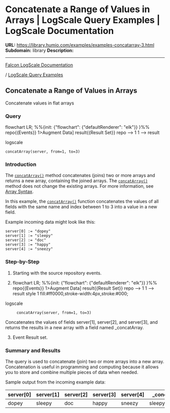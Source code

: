 # Concatenate a Range of Values in Arrays | LogScale Query Examples | LogScale Documentation

**URL:** https://library.humio.com/examples/examples-concatarray-3.html
**Subdomain:** library
**Description:** 

---

[Falcon LogScale Documentation](https://library.humio.com)

/ [LogScale Query Examples](examples.html)

## Concatenate a Range of Values in Arrays

Concatenate values in flat arrays 

### Query

flowchart LR; %%{init: {"flowchart": {"defaultRenderer": "elk"}} }%% repo{{Events}} 1>Augment Data] result{{Result Set}} repo --> 1 1 --> result

logscale
    
    
    concatArray(server, from=1, to=3)

### Introduction

The [`concatArray()`](https://library.humio.com/data-analysis/functions-concatarray.html) method concatenates (joins) two or more arrays and returns a new array, containing the joined arrays. The [`concatArray()`](https://library.humio.com/data-analysis/functions-concatarray.html) method does not change the existing arrays. For more information, see [Array Syntax](https://library.humio.com/data-analysis/syntax-array.html). 

In this example, the [`concatArray()`](https://library.humio.com/data-analysis/functions-concatarray.html) function concatenates the values of all fields with the same name and index between 1 to 3 into a value in a new field. 

Example incoming data might look like this: 
    
    
    server[0] := "dopey"
    server[1] := "sleepy"
    server[2] := "doc"
    server[3] := "happy"
    server[4] := "sneezy"

### Step-by-Step

  1. Starting with the source repository events.

  2. flowchart LR; %%{init: {"flowchart": {"defaultRenderer": "elk"}} }%% repo{{Events}} 1>Augment Data] result{{Result Set}} repo --> 1 1 --> result style 1 fill:#ff0000,stroke-width:4px,stroke:#000;

logscale
         
         concatArray(server, from=1, to=3)

Concatenates the values of fields server[1], server[2], and server[3], and returns the results in a new array with a field named _concatArray. 

  3. Event Result set.




### Summary and Results

The query is used to concatenate (join) two or more arrays into a new array. Concatenation is useful in programming and computing because it allows you to store and combine multiple pieces of data when needed. 

Sample output from the incoming example data: 

server[0]| server[1]| server[2]| server[3]| server[4]| _concatArray  
---|---|---|---|---|---  
dopey| sleepy| doc| happy| sneezy| sleepydochappy

